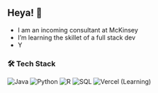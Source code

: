 ## Heya! 👋

-  I am an incoming consultant at McKinsey
-  I’m learning the skillet of a full stack dev
-  Y

### 🛠️ Tech Stack
![Java](https://img.shields.io/badge/Java-ED8B00?style=flat&logo=java&logoColor=white)
![Python](https://img.shields.io/badge/Python-3776AB?style=flat&logo=python&logoColor=white)
![R](https://img.shields.io/badge/R-276DC3?style=flat&logo=r&logoColor=white)
![SQL](https://img.shields.io/badge/SQL-4479A1?style=flat&logo=postgresql&logoColor=white)
![Vercel (Learning)](https://img.shields.io/badge/Vercel-Learning-black?style=flat&logo=vercel&logoColor=white)

